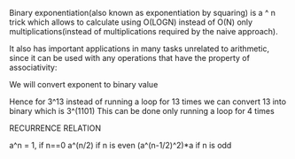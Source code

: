 Binary exponentiation(also known as exponentiation by squaring) is a ^ n trick which allows to calculate using O(LOGN) instead of O(N) only multiplications(instead of multiplications required by the naive approach).

It also has important applications in many tasks unrelated to arithmetic, since it can be used with any operations that have the property of associativity:

We will convert exponent to binary value

Hence for 3^13 instead of running a loop for 13 times
we can convert 13 into binary which is 3^(1101)
This can be done only running a loop for 4 times

RECURRENCE RELATION

a^n = 1, if n==0
a^(n/2) if n is even
(a^(n-1/2)^2)\*a if n is odd
